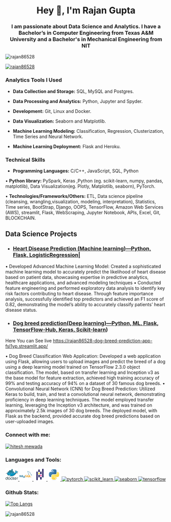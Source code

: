 <h1 align="center">Hey 👋, I'm Rajan Gupta</h1>

<h3 align="center">I am passionate about Data Science and Analytics. I have a Bachelor’s in Computer Engineering from Texas A&M University and a Bachelor's in Mechanical Engineering from NIT</h3>

<p align="left"> <img src="https://komarev.com/ghpvc/?username=rajan86528&label=Profile%20views&color=0e75b6&style=flat" alt="rajan86528" /> </p>

<p align="left"> <a href="https://github.com/ryo-ma/github-profile-trophy"><img src="https://github-profile-trophy.vercel.app/?username=rajan86528" alt="rajan86528" /></a> </p>


### Analytics Tools I Used

* **Data Collection and Storage:** SQL, MySQL and Postgres.

* **Data Processing and Analytics:** Python, Jupyter and Spyder.

* **Development:** Git, Linux and Docker.

* **Data Visualization:** Seaborn and Matplotlib.

* **Machine Learning Modeling:** Classification, Regression, Clusterization, Time Series and Neural Network.

* **Machine Learning Deployment:** Flask and Heroku.


### Technical Skills
* **Programming Languages:** C/C++, JavaScript, SQL, Python<br>

• **Python library:** PySpark, Keras ,Python (eg. scikit-learn, numpy, pandas, matplotlib), Data Visualization(eg. Plotly, Matplotlib, seaborn), PyTorch.<br>

• **Technologies/Frameworks/Others:** ETL, Data science pipeline (cleansing, wrangling,visualization, modeling, interpretation), Statistics, Time series, BootStrap, Django, OOPS, TensorFlow, Amazon Web Services (AWS), streamlit, Flask, WebScraping, Jupyter Notebook, APIs, Excel, Git, BLOCKCHAIN.<br>


## Data Science Projects

* ### [Heart Disease Prediction (Machine learning)—Python, Flask, LogisticRegression| ]([https://github.com/juniorcl/airbnb-scheduling-forecast](https://github.com/rajan86528/heart-disease-prediction))

• Developed Advanced Machine Learning Model: Created a sophisticated machine learning model to accurately predict the
likelihood of heart disease based on patient data, showcasing expertise in predictive analytics, healthcare applications,
and advanced modeling techniques
• Conducted feature engineering and performed exploratory data analysis to identify key risk factors contributing to heart
disease. Through feature importance analysis, successfully identified top predictors and achieved an F1 score of 0.82,
demonstrating the model’s ability to accurately classify patients’ heart disease status.



* ### [Dog breed prediction(Deep learning)—Python, ML, Flask, TensorFlow-Hub, Keras, Scikit-learn]([https://github.com/rajan86528/Dog-Breed-Prediction))

Here You can See live https://rajan86528-dog-breed-prediction-app-fsl1yp.streamlit.app/

• Dog Breed Classification Web Application: Developed a web application using Flask, allowing users to upload images
and predict the breed of a dog using a deep learning model trained on TensorFlow 2.3.0 object classification. The model,
based on transfer learning and Inception v3 as the base model for feature extraction, achieved high training accuracy of
99% and testing accuracy of 94% on a dataset of 30 famous dog breeds.
• Convolutional Neural Network (CNN) for Dog Breed Prediction: Utilized Keras to build, train, and test a convolutional
neural network, demonstrating proficiency in deep learning techniques. The model employed transfer learning, leveraging
the Inception v3 architecture, and was trained on approximately 2.5k images of 30 dog breeds. The deployed model, with
Flask as the backend, provided accurate dog breed predictions based on user-uploaded images.




<h3 align="left">Connect with me:</h3>

<p align="center">

<a href="https://www.linkedin.com/in/rajan-gupta-01371b216/" target="blank"><img align="center" src="https://raw.githubusercontent.com/rahuldkjain/github-profile-readme-generator/master/src/images/icons/Social/linked-in-alt.svg" alt="hitesh mewada" height="30" width="40" /></a>

</p>

<h3 align="left">Languages and Tools:</h3>
<p align="left">  <a href="https://www.docker.com/" target="_blank" rel="noreferrer"> <img src="https://raw.githubusercontent.com/devicons/devicon/master/icons/docker/docker-original-wordmark.svg" alt="docker" width="40" height="40"/> </a> <a href="https://www.mysql.com/" target="_blank" rel="noreferrer"> <img src="https://raw.githubusercontent.com/devicons/devicon/master/icons/mysql/mysql-original-wordmark.svg" alt="mysql" width="40" height="40"/> </a> <a href="https://pandas.pydata.org/" target="_blank" rel="noreferrer"> <img src="https://raw.githubusercontent.com/devicons/devicon/2ae2a900d2f041da66e950e4d48052658d850630/icons/pandas/pandas-original.svg" alt="pandas" width="40" height="40"/> </a> <a href="https://www.python.org/" target="_blank" rel="noreferrer">
  <img src="https://raw.githubusercontent.com/devicons/devicon/master/icons/python/python-original.svg" alt="python" width="40" height="40"/> </a> <a href="https://pytorch.org/" target="_blank" rel="noreferrer"> <img src="https://www.vectorlogo.zone/logos/pytorch/pytorch-icon.svg" alt="pytorch" width="40" height="40"/> </a> <a href="https://scikit-learn.org/" target="_blank" rel="noreferrer"> <img src="https://upload.wikimedia.org/wikipedia/commons/0/05/Scikit_learn_logo_small.svg" alt="scikit_learn" width="40" height="40"/> </a> <a href="https://seaborn.pydata.org/" target="_blank" rel="noreferrer"> <img src="https://seaborn.pydata.org/_images/logo-mark-lightbg.svg" alt="seaborn" width="40" height="40"/> </a> <a href="https://www.tensorflow.org/" target="_blank" rel="noreferrer"> <img src="https://www.vectorlogo.zone/logos/tensorflow/tensorflow-icon.svg" alt="tensorflow" width="40" height="40"/> </a> </p>



### Github Stats:

[![Top Langs](https://github-readme-stats.vercel.app/api/top-langs/?username=rajan86528)](https://github.com/rajan86528/github-readme-stats) 

<p><img align="center" src="https://github-readme-streak-stats.herokuapp.com/?user=natnew&" alt="rajan86528" /></p>
